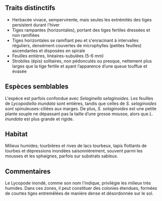 
<!--




-->

## Traits distinctifs

- Herbacée vivace, sempervirente, mais seules les extrémités des tiges persistent durant l'hiver
- Tiges rampantes (horizontales), portant des tiges fertiles dressées et non ramifiées
- Tiges horizontales se ramifiant peu et s'enracinant à intervalles réguliers, densément couvertes de microphylles (petites feuilles) ascendantes et disposées en spirale
- Feuilles entières, linéaires-subulées (5-6 mm)
- Strobiles (épis) solitaires, non pédonculés ou presque, nettement plus larges que la tige fertile et ayant l’apparence d’une queue touffue et évasée


## Espèces semblables

L'espèce est parfois confondue avec _Selaginella selaginoides_. Les feuilles de _Lycopodiella inundata_ sont entières, tandis que celles de _S. selaginoides_ sont spinuleuses-ciliées aux marges. De plus, _S. selaginoides_ est une petite plante souple ne dépassant pas la taille d’une grosse mousse, alors que _L. inundata_ est plus grande et rigide.

## Habitat

Milieux humides; tourbières et rives de lacs tourbeux, tapis flottants de tourbes et dépressions inondées saisonnièrement, souvent parmi les mousses et les sphaignes, parfois sur substrats sableux.

## Commentaires

Le Lycopode inondé, comme son nom l'indique, privilégie les milieux très humides. Dans ces zones, il peut constituer des colonies étendues, formées de courtes tiges entremêlées de manière dense et désordonnée sur le sol.


